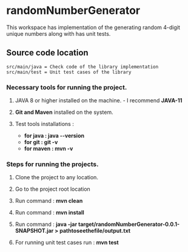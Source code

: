 # randomNumberGenerator


This workspace has implementation of the generating random 4-digit unique numbers along with has unit tests.

## Source code location 
	src/main/java = Check code of the library implementation
	src/main/test = Unit test cases of the library

### Necessary tools for running the project.

1. JAVA 8 or higher installed on the machine. - I recommend <b>JAVA-11</b>

2. <b>Git and Maven</b> installed on the system.

3. Test tools installations :
		<ul>
		<li><b>for java : java --version</b> </li>
		<li><b>for git : git -v</b></li>
		<li><b>for maven : mvn -v</b></li>
		</ul>

### Steps for running the projects.

1. Clone the project to any location.

2. Go to the project root location

3. Run command : <b>mvn clean</b>

4. Run command : <b>mvn install</b>

5. Run command : <b>java -jar target/randomNumberGenerator-0.0.1-SNAPSHOT.jar > pathtoseethefile/output.txt </b>

6. For running unit test cases run : <b> mvn test </b>

